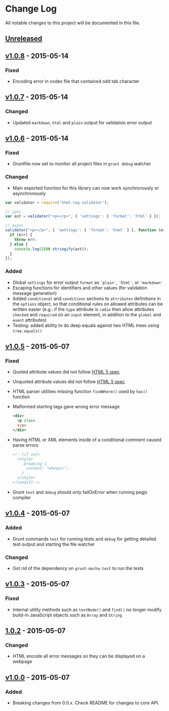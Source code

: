 # Change Log
All notable changes to this project will be documented in this file.

## [Unreleased][unreleased]

## [v1.0.8] - 2015-05-14
### Fixed
- Encoding error in codex file that contained odd tab character

## [v1.0.7] - 2015-05-14
### Changed
- Updated `markdown`, `html` and `plain` output for validation error output

## [v1.0.6] - 2015-05-14
### Fixed
- Gruntfile now set to monitor all project files in `grunt debug` watcher

### Changed
- Main exported function for this library can now work synchronously or asynchronously

```javascript
var validator = require('html-tag-validator');

// sync
var ast = validator("<p></p>", { 'settings': { 'format': 'html' } });

// async
validator("<p></p>", { 'settings': { 'format': 'html' } }, function (err, ast) {
  if (err) {
    throw err;
  } else {
    console.log(JSON.stringify(ast));
  }
});
```
### Added
- Global `settings` for error output `format` as `'plain'`, `'html'`, or `'markdown'`
- Escaping functions for identifiers and other values (for validation message generation)
- Added `conditional` and `conditions` sections to `attributes` definitions in the `options` object, so that conditional rules on allowed attributes can be written easier (e.g.: if the `type` attribute is `radio` then allow attributes `checked` and `required` on an `input` element, in addition to the `global` and `event` attributes)
- Testing: added ability to do deep equals against two HTML trees using `tree.equals()`

## [v1.0.5] - 2015-05-07
### Fixed
- Quoted attribute values did not follow [HTML 5 spec](https://html.spec.whatwg.org/)
- Unquoted attribute values did not follow [HTML 5 spec](https://html.spec.whatwg.org/)
- HTML parser utilities missing function `findWhere()` used by `has()` function
- Malformed starting tags gave wrong error message

  ``` html
  <div>
    <p class
    </p>
  </div>
  ```

- Having HTML or XML elements inside of a conditional comment caused parse errors

  ``` html
  <!--[if ie]>
    <style>
      .breaking {
        content: "whoops!";
      }
    </style>
  <![endif]-->
  ```

- Grunt `test` and `debug` should only failOnError when running pegjs compiler

## [v1.0.4] - 2015-05-07
### Added
- Grunt commands `test` for running tests and `debug` for getting detailed test output and starting the file watcher

### Changed
- Got rid of the dependency on `grunt-mocha-test` to run the tests

## [v1.0.3] - 2015-05-07
### Fixed
- Internal utility methods such as `textNode()` and `find()` no longer modify build-in JavaScript objects such as `Array` and `String`

## [1.0.2] - 2015-05-07
### Changed
- HTML encode all error messages so they can be displayed on a webpage

## [v1.0.0] - 2015-05-07

### Added
- Breaking changes from 0.0.x. Check README for changes to core API.

[unreleased]: https://github.com/codeschool/htmlTagValidator/compare/v1.0.7...HEAD
[v1.0.8]: https://github.com/codeschool/htmlTagValidator/compare/v1.0.7...v1.0.8
[v1.0.7]: https://github.com/codeschool/htmlTagValidator/compare/v1.0.6...v1.0.7
[v1.0.6]: https://github.com/codeschool/htmlTagValidator/compare/v1.0.5...v1.0.6
[v1.0.5]: https://github.com/codeschool/htmlTagValidator/compare/v1.0.4...v1.0.5
[v1.0.4]: https://github.com/codeschool/htmlTagValidator/compare/v1.0.3...v1.0.4
[v1.0.3]: https://github.com/codeschool/htmlTagValidator/compare/1.0.2...v1.0.3
[1.0.2]: https://github.com/codeschool/htmlTagValidator/compare/v1.0.0...1.0.2
[v1.0.0]: https://github.com/codeschool/htmlTagValidator/commit/ebb5423144a9faa8a51c93be98a90079ebe40cac
